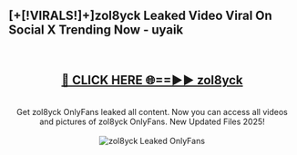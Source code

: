 <h2>[+[!VIRALS!]+]zol8yck Leaked Video Viral On Social X Trending Now - uyaik</h2>
<br>
<div align="center">
<h2><a href="https://libra.edu.pl?zol8yck" rel="nofollow">🔴 CLICK HERE 🌐==►► zol8yck</a></h2>
<br>
Get zol8yck OnlyFans leaked all content. Now you can access all videos and pictures of zol8yck OnlyFans. New Updated Files 2025!
<br>
<br>
<a href="https://libra.edu.pl?zol8yck" rel="nofollow" data-target="animated-image.originalLink"><img src="https://i.ibb.co.com/WyWwxjT/player-gif2.gif" alt="zol8yck Leaked OnlyFans" style="max-width: 100%; display: inline-block;" data-target="animated-image.originalImage"></a>
</div>
<br>
